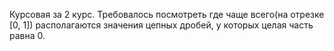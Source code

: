 Курсовая за 2 курс. Требовалось посмотреть где чаще всего(на отрезке [0, 1]) располагаются значения цепных дробей, у которых целая часть равна 0.
